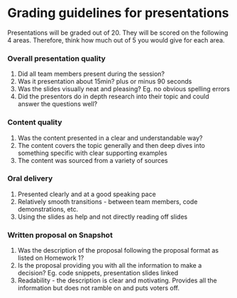 # Grading guidelines for presentations

Presentations will be graded out of 20. They will be scored on the following 4 areas. Therefore, think how much out of 5 you would give for each area.

### Overall presentation quality
1. Did all team members present during the session?
1. Was it presentation about 15min? plus or minus 90 seconds
1. Was the slides visually neat and pleasing? Eg. no obvious spelling errors
1. Did the presentors do in depth research into their topic and could answer the questions well?

### Content quality
1. Was the content presented in a clear and understandable way?
1. The content covers the topic generally and then deep dives into something specific with clear supporting examples
1. The content was sourced from a variety of sources

### Oral delivery
1. Presented clearly and at a good speaking pace
1. Relatively smooth transitions - between team members, code demonstrations, etc.
1. Using the slides as help and not directly reading off slides

### Written proposal on Snapshot
1. Was the description of the proposal following the proposal format as listed on Homework 1?
1. Is the proposal providing you with all the information to make a decision? Eg. code snippets, presentation slides linked
1. Readability - the description is clear and motivating. Provides all the information but does not ramble on and puts voters off.
